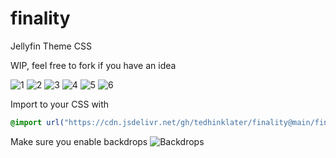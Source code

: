 # finality
Jellyfin Theme CSS

WIP, feel free to fork if you have an idea

![1](https://i.imgur.com/yibHeFG.png)
![2](https://i.imgur.com/ewxpylm.png)
![3](https://i.imgur.com/rUIB6Ly.png)
![4](https://i.imgur.com/zgfQBv3.png)
![5](https://i.imgur.com/pQDdYWk.png)
![6](https://i.imgur.com/lQhgX72.png)

Import to your CSS with

```css
@import url("https://cdn.jsdelivr.net/gh/tedhinklater/finality@main/finality.css");

```
Make sure you enable backdrops
![Backdrops](https://i.imgur.com/18D9IO3.png)
